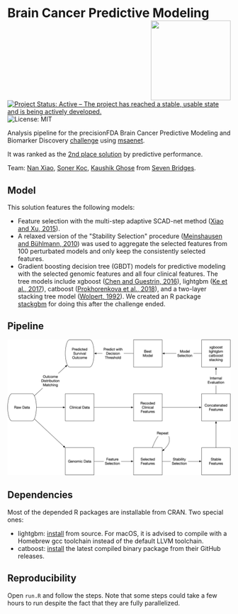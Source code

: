 # Brain Cancer Predictive Modeling <img src="https://i.imgur.com/f68cMck.png" align="right" alt="" height="180" width="180" />

[![Project Status: Active – The project has reached a stable, usable state and is being actively developed.](https://www.repostatus.org/badges/latest/active.svg)](https://www.repostatus.org/#active)
![License: MIT](https://img.shields.io/github/license/nanxstats/bcpm-msaenet.svg)

Analysis pipeline for the precisionFDA Brain Cancer Predictive Modeling and Biomarker Discovery [challenge](https://precision.fda.gov/challenges/8) using [msaenet](https://nanx.me/msaenet/).

It was ranked as the [2nd place solution](https://precision.fda.gov/challenges/8/results) by predictive performance.

Team: [Nan Xiao](https://nanx.me/), [Soner Koc](https://github.com/skoc), [Kaushik Ghose](https://kaushikghose.wordpress.com/) from [Seven Bridges](https://www.sevenbridges.com/).

## Model

This solution features the following models:

- Feature selection with the multi-step adaptive SCAD-net method ([Xiao and Xu, 2015](https://www.tandfonline.com/doi/full/10.1080/00949655.2015.1016944)).
- A relaxed version of the "Stability Selection" procedure ([Meinshausen and Bühlmann, 2010](https://doi.org/10.1111/j.1467-9868.2010.00740.x)) was used to aggregate the selected features from 100 perturbated models and only keep the consistently selected features.
- Gradient boosting decision tree (GBDT) models for predictive modeling with the selected genomic features and all four clinical features. The tree models include xgboost ([Chen and Guestrin, 2016](https://doi.org/10.1145/2939672.2939785)), lightgbm ([Ke et al., 2017](https://papers.nips.cc/paper/6907-lightgbm-a-highly-efficient-gradient-boosting-decision)), catboost ([Prokhorenkova et al., 2018](https://papers.nips.cc/paper/7898-catboost-unbiased-boosting-with-categorical-features)), and a two-layer stacking tree model ([Wolpert, 1992](https://doi.org/10.1016/S0893-6080(05)80023-1)). We created an R package [stackgbm](https://github.com/nanxstats/stackgbm) for doing this after the challenge ended.

## Pipeline

![](slides/bcpm-msaenet-flow-transparent.png)

## Dependencies

Most of the depended R packages are installable from CRAN. Two special ones:

- lightgbm: [install](https://github.com/microsoft/LightGBM/tree/master/R-package) from source. For macOS, it is advised to compile with a Homebrew gcc toolchain instead of the default LLVM toolchain.
- catboost: [install](https://catboost.ai/docs/installation/r-installation-binary-installation.html#r-installation-binary-installation) the latest compiled binary package from their GitHub releases.

## Reproducibility

Open `run.R` and follow the steps. Note that some steps could take a few hours to run despite the fact that they are fully parallelized.
